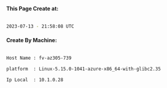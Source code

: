 
   
#### This Page Create at:

```bash

2023-07-13 - 21:58:08 UTC

```

#### Create By Machine:

```bash

Host Name : fv-az305-739

platform  : Linux-5.15.0-1041-azure-x86_64-with-glibc2.35

Ip Local  : 10.1.0.28

```

